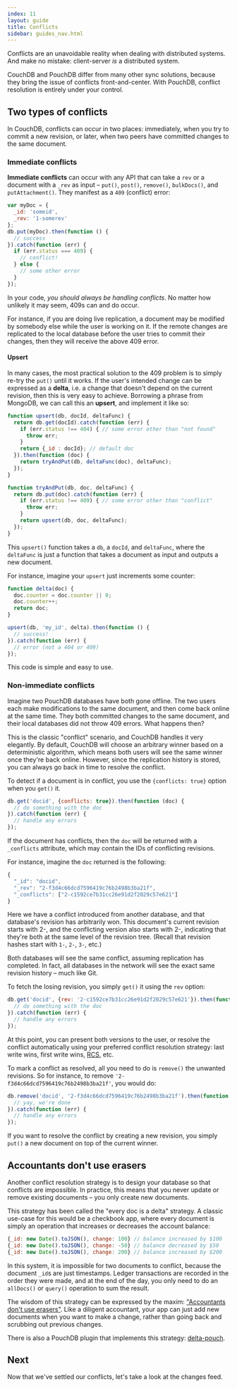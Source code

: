 ```yaml
---
index: 11
layout: guide
title: Conflicts
sidebar: guides_nav.html
---
```


Conflicts are an unavoidable reality when dealing with distributed systems. And make no mistake: client-server *is* a distributed system.

CouchDB and PouchDB differ from many other sync solutions, because they bring the issue of conflicts front-and-center. With PouchDB, conflict resolution is entirely under your control.

Two types of conflicts
-------

In CouchDB, conflicts can occur in two places: immediately, when you try to commit a new revision, or later, when two peers have committed changes to the same document.

### Immediate conflicts

**Immediate conflicts** can occur with any API that can take a `rev` or a document with a `_rev` as input &ndash; `put()`, `post()`, `remove()`, `bulkDocs()`, and `putAttachment()`. They manifest as a `409` (conflict) error:

```js
var myDoc = {
  _id: 'someid',
  _rev: '1-somerev'
};
db.put(myDoc).then(function () {
  // success
}).catch(function (err) {
  if (err.status === 409) {
    // conflict!
  } else {
    // some other error
  }
});
```

In your code, *you should always be handling conflicts*. No matter how unlikely it may seem, 409s can and do occur.

For instance, if you are doing live replication, a document may be modified by somebody else while the user is working on it. If the remote changes are replicated to the local database before the user tries to commit their changes, then they will receive the above 409 error.

#### Upsert

In many cases, the most practical solution to the 409 problem is to simply re-try the `put()` until it works. If the user's intended change can be expressed as a **delta**, i.e. a change that doesn't depend on the current revision, then this is very easy to achieve. Borrowing a phrase from MongoDB, we can call this an **upsert**, and implement it like so:

```js
function upsert(db, docId, deltaFunc) {
  return db.get(docId).catch(function (err) {
    if (err.status !== 404) { // some error other than "not found"
      throw err;
    }
    return {_id : docId}; // default doc
  }).then(function (doc) {
    return tryAndPut(db, deltaFunc(doc), deltaFunc);
  });
}

function tryAndPut(db, doc, deltaFunc) {
  return db.put(doc).catch(function (err) {
    if (err.status !== 409) { // some error other than "conflict"
      throw err;
    }
    return upsert(db, doc, deltaFunc);
  });
}
```

This `upsert()` function takes a `db`, a `docId`, and `deltaFunc`, where the `deltaFunc` is just a function that takes a document as input and outputs a new document.

For instance, imagine your `upsert` just increments some counter:

```js
function delta(doc) {
  doc.counter = doc.counter || 0;
  doc.counter++;
  return doc;
}

upsert(db, 'my_id', delta).then(function () {
  // success!
}).catch(function (err) {
  // error (not a 404 or 409)
});
```

This code is simple and easy to use.

### Non-immediate conflicts

Imagine two PouchDB databases have both gone offline. The two users each make modifications to the same document, and then come back online at the same time. They both committed changes to the same document, and their local databases did not throw 409 errors. What happens then?

This is the classic "conflict" scenario, and CouchDB handles it very elegantly. By default, CouchDB will choose an arbitrary winner based on a deterministic algorithm, which means both users will see the same winner once they're back online. However, since the replication history is stored, you can always go back in time to resolve the conflict.

To detect if a document is in conflict, you use the `{conflicts: true}` option when you `get()` it.

```js
db.get('docid', {conflicts: true}).then(function (doc) {
  // do something with the doc
}).catch(function (err) {
  // handle any errors
});
```

If the document has conflicts, then the `doc` will be returned with a `_conflicts` attribute, which may contain the IDs of conflicting revisions.

For instance, imagine the `doc` returned is the following:

```js
{
  "_id": "docid",
  "_rev": "2-f3d4c66dcd7596419c76b2498b3ba21f",
  "_conflicts": ["2-c1592ce7b31cc26e91d2f2029c57e621"]
}
```

Here we have a conflict introduced from another database, and that database's revision has arbitrarily won. This document's current revision starts with 2-, and the conflicting version also starts with 2-, indicating that they're both at the same level of the revision tree. (Recall that revision hashes start with `1-`, `2-`, `3-`, etc.)

Both databases will see the same conflict, assuming replication has completed. In fact, all databases in the network will see the exact same revision history &ndash; much like Git.

To fetch the losing revision, you simply `get()` it using the `rev` option:

```js
db.get('docid', {rev: '2-c1592ce7b31cc26e91d2f2029c57e621'}).then(function (doc) {
  // do something with the doc
}).catch(function (err) {
  // handle any errors
});
```

At this point, you can present both versions to the user, or resolve the conflict automatically using your preferred conflict resolution strategy: last write wins, first write wins, [RCS](https://www.gnu.org/software/rcs/), etc.

To mark a conflict as resolved, all you need to do is `remove()` the unwanted revisions. So for instance, to remove `'2-f3d4c66dcd7596419c76b2498b3ba21f'`, you would do:

```js
db.remove('docid', '2-f3d4c66dcd7596419c76b2498b3ba21f').then(function (doc) {
  // yay, we're done
}).catch(function (err) {
  // handle any errors
});
```

If you want to resolve the conflict by creating a new revision, you simply `put()` a new document on top of the current winner.


Accountants don't use erasers
-------

Another conflict resolution strategy is to design your database so that conflicts are impossible. In practice, this means that you never update or remove existing documents &ndash; you only create new documents.

This strategy has been called the "every doc is a delta" strategy. A classic use-case for this would be a checkbook app, where every document is simply an operation that increases or decreases the account balance:

```js
{_id: new Date().toJSON(), change: 100} // balance increased by $100
{_id: new Date().toJSON(), change: -50} // balance decreased by $50
{_id: new Date().toJSON(), change: 200} // balance increased by $200
```

In this system, it is impossible for two documents to conflict, because the document `_id`s are just timestamps. Ledger transactions are recorded in the order they were made, and at the end of the day, you only need to do an `allDocs()` or `query()` operation to sum the result.

The wisdom of this strategy can be expressed by the maxim: ["Accountants don't use erasers"](http://blogs.msdn.com/b/pathelland/archive/2007/06/14/accountants-don-t-use-erasers.aspx). Like a diligent accountant, your app can just add new documents when you want to make a change, rather than going back and scrubbing out previous changes.

There is also a PouchDB plugin that implements this strategy: [delta-pouch](https://github.com/redgeoff/delta-pouch).

Next
-------

Now that we've settled our conflicts, let's take a look at the changes feed.
